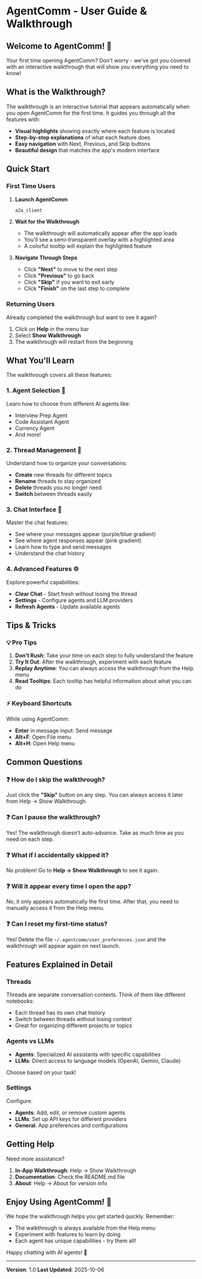 # AgentComm - User Guide & Walkthrough

## Welcome to AgentComm! 👋

Your first time opening AgentComm? Don't worry - we've got you covered with an interactive walkthrough that will show you everything you need to know!

## What is the Walkthrough?

The walkthrough is an interactive tutorial that appears automatically when you open AgentComm for the first time. It guides you through all the features with:

- **Visual highlights** showing exactly where each feature is located
- **Step-by-step explanations** of what each feature does
- **Easy navigation** with Next, Previous, and Skip buttons
- **Beautiful design** that matches the app's modern interface

## Quick Start

### First Time Users

1. **Launch AgentComm**
   ```bash
   a2a_client
   ```

2. **Wait for the Walkthrough**
   - The walkthrough will automatically appear after the app loads
   - You'll see a semi-transparent overlay with a highlighted area
   - A colorful tooltip will explain the highlighted feature

3. **Navigate Through Steps**
   - Click **"Next"** to move to the next step
   - Click **"Previous"** to go back
   - Click **"Skip"** if you want to exit early
   - Click **"Finish"** on the last step to complete

### Returning Users

Already completed the walkthrough but want to see it again?

1. Click on **Help** in the menu bar
2. Select **Show Walkthrough**
3. The walkthrough will restart from the beginning

## What You'll Learn

The walkthrough covers all these features:

### 1. **Agent Selection** 🤖
Learn how to choose from different AI agents like:
- Interview Prep Agent
- Code Assistant Agent
- Currency Agent
- And more!

### 2. **Thread Management** 📑
Understand how to organize your conversations:
- **Create** new threads for different topics
- **Rename** threads to stay organized
- **Delete** threads you no longer need
- **Switch** between threads easily

### 3. **Chat Interface** 💬
Master the chat features:
- See where your messages appear (purple/blue gradient)
- See where agent responses appear (pink gradient)
- Learn how to type and send messages
- Understand the chat history

### 4. **Advanced Features** ⚙️
Explore powerful capabilities:
- **Clear Chat** - Start fresh without losing the thread
- **Settings** - Configure agents and LLM providers
- **Refresh Agents** - Update available agents

## Tips & Tricks

### 💡 Pro Tips

1. **Don't Rush**: Take your time on each step to fully understand the feature
2. **Try It Out**: After the walkthrough, experiment with each feature
3. **Replay Anytime**: You can always access the walkthrough from the Help menu
4. **Read Tooltips**: Each tooltip has helpful information about what you can do

### ⚡ Keyboard Shortcuts

While using AgentComm:
- **Enter** in message input: Send message
- **Alt+F**: Open File menu
- **Alt+H**: Open Help menu

## Common Questions

### ❓ How do I skip the walkthrough?

Just click the **"Skip"** button on any step. You can always access it later from Help → Show Walkthrough.

### ❓ Can I pause the walkthrough?

Yes! The walkthrough doesn't auto-advance. Take as much time as you need on each step.

### ❓ What if I accidentally skipped it?

No problem! Go to **Help → Show Walkthrough** to see it again.

### ❓ Will it appear every time I open the app?

No, it only appears automatically the first time. After that, you need to manually access it from the Help menu.

### ❓ Can I reset my first-time status?

Yes! Delete the file `~/.agentcomm/user_preferences.json` and the walkthrough will appear again on next launch.

## Features Explained in Detail

### Threads

Threads are separate conversation contexts. Think of them like different notebooks:
- Each thread has its own chat history
- Switch between threads without losing context
- Great for organizing different projects or topics

### Agents vs LLMs

- **Agents**: Specialized AI assistants with specific capabilities
- **LLMs**: Direct access to language models (OpenAI, Gemini, Claude)

Choose based on your task!

### Settings

Configure:
- **Agents**: Add, edit, or remove custom agents
- **LLMs**: Set up API keys for different providers
- **General**: App preferences and configurations

## Getting Help

Need more assistance?

1. **In-App Walkthrough**: Help → Show Walkthrough
2. **Documentation**: Check the README.md file
3. **About**: Help → About for version info

## Enjoy Using AgentComm! 🎉

We hope the walkthrough helps you get started quickly. Remember:
- The walkthrough is always available from the Help menu
- Experiment with features to learn by doing
- Each agent has unique capabilities - try them all!

Happy chatting with AI agents! 🚀

---

**Version**: 1.0
**Last Updated**: 2025-10-06
